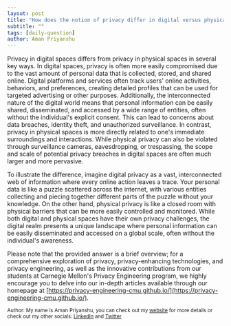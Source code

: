 ```yaml
---
layout: post
title: "How does the notion of privacy differ in digital versus physical spaces?"
subtitle: ""
tags: [daily-question]
author: Aman Priyanshu
---
```


Privacy in digital spaces differs from privacy in physical spaces in several key ways. In digital spaces, privacy is often more easily compromised due to the vast amount of personal data that is collected, stored, and shared online. Digital platforms and services often track users' online activities, behaviors, and preferences, creating detailed profiles that can be used for targeted advertising or other purposes. Additionally, the interconnected nature of the digital world means that personal information can be easily shared, disseminated, and accessed by a wide range of entities, often without the individual's explicit consent. This can lead to concerns about data breaches, identity theft, and unauthorized surveillance. In contrast, privacy in physical spaces is more directly related to one's immediate surroundings and interactions. While physical privacy can also be violated through surveillance cameras, eavesdropping, or trespassing, the scope and scale of potential privacy breaches in digital spaces are often much larger and more pervasive.

To illustrate the difference, imagine digital privacy as a vast, interconnected web of information where every online action leaves a trace. Your personal data is like a puzzle scattered across the internet, with various entities collecting and piecing together different parts of the puzzle without your knowledge. On the other hand, physical privacy is like a closed room with physical barriers that can be more easily controlled and monitored. While both digital and physical spaces have their own privacy challenges, the digital realm presents a unique landscape where personal information can be easily disseminated and accessed on a global scale, often without the individual's awareness.

Please note that the provided answer is a brief overview; for a comprehensive exploration of privacy, privacy-enhancing technologies, and privacy engineering, as well as the innovative contributions from our students at Carnegie Mellon's Privacy Engineering program, we highly encourage you to delve into our in-depth articles available through our homepage at [https://privacy-engineering-cmu.github.io/](https://privacy-engineering-cmu.github.io/).

<small>Author: My name is Aman Priyanshu, you can check out my [website](https://amanpriyanshu.github.io/) for more details or check out my other socials: [LinkedIn](https://www.linkedin.com/in/aman-priyanshu/) and [Twitter](https://twitter.com/AmanPriyanshu6)</small>
